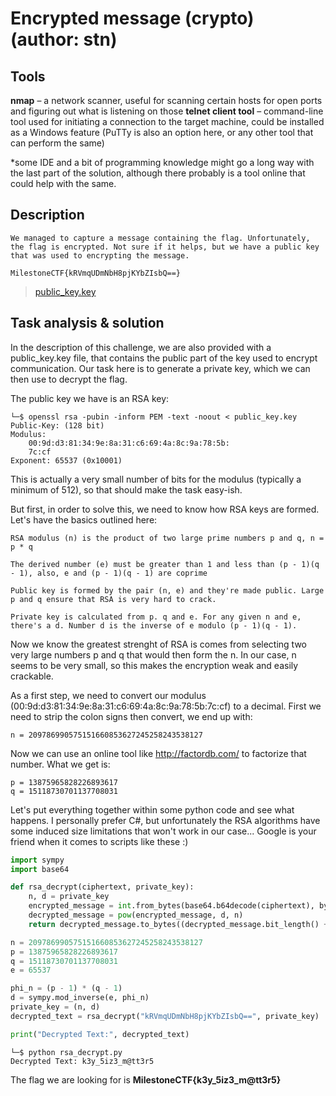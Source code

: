 # Encrypted message (crypto) (author: stn)

## Tools

**nmap** – a network scanner, useful for scanning certain hosts for open ports and figuring out what is listening on those
**telnet client tool** – command-line tool used for initiating a connection to the target machine, could be installed as a Windows feature (PuTTy is also an option here, or any other tool that can perform the same)

*some IDE and a bit of programming knowledge might go a long way with the last part of the solution, although there probably is a tool online that could help with the same.


## Description

```
We managed to capture a message containing the flag. Unfortunately, the flag is encrypted. Not sure if it helps, but we have a public key that was used to encrypting the message.

MilestoneCTF{kRVmqUDmNbH8pjKYbZIsbQ==}
```

> [public_key.key](./public_key.key)

## Task analysis & solution

In the description of this challenge, we are also provided with a public_key.key file, that contains the public part of the key used to encrypt communication. Our task here is to generate a private key, which we can then use to decrypt the flag. 

The public key we have is an RSA key:

```shell
└─$ openssl rsa -pubin -inform PEM -text -noout < public_key.key
Public-Key: (128 bit)
Modulus:
    00:9d:d3:81:34:9e:8a:31:c6:69:4a:8c:9a:78:5b:
    7c:cf
Exponent: 65537 (0x10001)
```

This is actually a very small number of bits for the modulus (typically a minimum of 512), so that should make the task easy-ish.

But first, in order to solve this, we need to know how RSA keys are formed. Let's have the basics outlined here:

```
RSA modulus (n) is the product of two large prime numbers p and q, n = p * q

The derived number (e) must be greater than 1 and less than (p - 1)(q - 1), also, e and (p - 1)(q - 1) are coprime

Public key is formed by the pair (n, e) and they're made public. Large p and q ensure that RSA is very hard to crack.

Private key is calculated from p. q and e. For any given n and e, there's a d. Number d is the inverse of e modulo (p - 1)(q - 1).
```

Now we know the greatest strenght of RSA is comes from selecting two very large numbers p and q that would then form the n. In our case, n seems to be very small, so this makes the encryption weak and easily crackable.

As a first step, we need to convert our modulus (00:9d:d3:81:34:9e:8a:31:c6:69:4a:8c:9a:78:5b:7c:cf) to a decimal. First we need to strip the colon signs then convert, we end up with:

```
n = 209786990575151660853627245258243538127
```

Now we can use an online tool like http://factordb.com/ to factorize that number. What we get is:

```
p = 13875965828226893617
q = 15118730701137708031
```

Let's put everything together within some python code and see what happens. I personally prefer C#, but unfortunately the RSA algorithms have some induced size limitations that won't work in our case... Google is your friend when it comes to scripts like these :)

```python
import sympy
import base64

def rsa_decrypt(ciphertext, private_key):
    n, d = private_key
    encrypted_message = int.from_bytes(base64.b64decode(ciphertext), byteorder='big')
    decrypted_message = pow(encrypted_message, d, n)
    return decrypted_message.to_bytes((decrypted_message.bit_length() + 7) // 8, byteorder='big').decode('utf-8')

n = 209786990575151660853627245258243538127
p = 13875965828226893617
q = 15118730701137708031
e = 65537

phi_n = (p - 1) * (q - 1)
d = sympy.mod_inverse(e, phi_n)
private_key = (n, d)
decrypted_text = rsa_decrypt("kRVmqUDmNbH8pjKYbZIsbQ==", private_key)

print("Decrypted Text:", decrypted_text)

```

```shell
└─$ python rsa_decrypt.py
Decrypted Text: k3y_5iz3_m@tt3r5

```

The flag we are looking for is **MilestoneCTF{k3y_5iz3_m@tt3r5}**